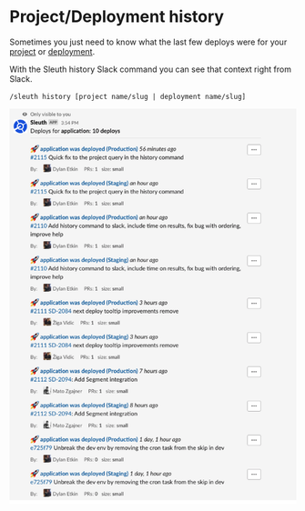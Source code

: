 # Project/Deployment history

Sometimes you just need to know what the last few deploys were for your [project](../modeling-your-deployments/projects/) or [deployment](../modeling-your-deployments/code-deployments/).

With the Sleuth history Slack command you can see that context right from Slack.

```text
/sleuth history [project name/slug | deployment name/slug]
```

![](../.gitbook/assets/slack-or-alerts-or-sleuth-2021-02-15-15-54-39.png)

